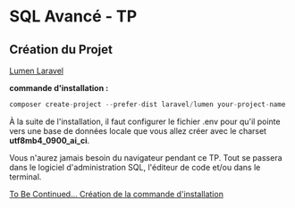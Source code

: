 # SQL Avancé - TP

## Création du Projet

[Lumen Laravel](https://lumen.laravel.com/docs/11.x)

**commande d'installation :**
```php
composer create-project --prefer-dist laravel/lumen your-project-name
```

À la suite de l'installation, il faut configurer le fichier .env pour qu'il pointe vers une base de données locale que vous allez créer avec le charset **utf8mb4_0900_ai_ci**.

Vous n'aurez jamais besoin du navigateur pendant ce TP. Tout se passera dans le logiciel d'administration SQL, l'éditeur de code et/ou dans le terminal.

[To Be Continued... Création de la commande d'installation](./2-Création-Commande-Installation.md)

